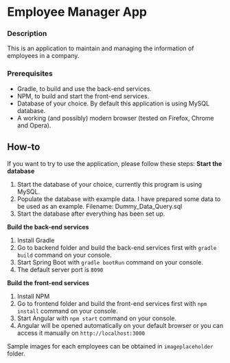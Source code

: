 Employee Manager App
========

### Description
This is an application to maintain and managing the information of employees in a company.

### Prerequisites
- Gradle, to build and use the back-end services.
- NPM, to build and start the front-end services.
- Database of your choice. By default this application is using MySQL database.
- A working (and possibly) modern browser (tested on Firefox, Chrome and Opera).

## How-to
If you want to try to use the application, please follow these steps:
**Start the database**
1) Start the database of your choice, currently this program is using MySQL.
2) Populate the database with example data. I have prepared some data to be used as an example. Filename: Dummy_Data_Query.sql
3) Start the database after everything has been set up.

**Build the back-end services**
1) Install Gradle
2) Go to backend folder and build the back-end services first with `gradle build` command on your console.
3) Start Spring Boot with `gradle bootRun` command on your console.
4) The default server port is `8090`

**Build the front-end services**
1) Install NPM
2) Go to frontend folder and build the front-end services first with `npm install` command on your console.
3) Start Angular with `npm start` command on your console.
4) Angular will be opened automatically on your default browser or you can access it manually on `http://localhost:3000`

Sample images for each employees can be obtained in `imageplaceholder` folder.